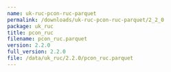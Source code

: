 ```yaml
---
name: uk-ruc-pcon-ruc-parquet
permalink: /downloads/uk-ruc-pcon-ruc-parquet/2_2_0
package: uk_ruc
title: pcon_ruc
filename: pcon_ruc.parquet
version: 2.2.0
full_version: 2.2.0
file: /data/uk_ruc/2.2.0/pcon_ruc.parquet
---
```

